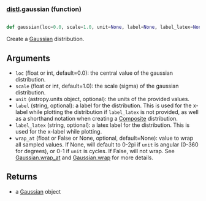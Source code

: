 ### [distl](distl.md).gaussian (function)


```py

def gaussian(loc=0.0, scale=1.0, unit=None, label=None, label_latex=None, wrap_at=None)

```



Create a [Gaussian](Gaussian.md) distribution.

Arguments
--------------
* `loc` (float or int, default=0.0): the central value of the gaussian distribution.
* `scale` (float or int, default=1.0): the scale (sigma) of the gaussian distribution.
* `unit` (astropy.units object, optional): the units of the provided values.
* `label` (string, optional): a label for the distribution.  This is used
    for the x-label while plotting the distribution if `label_latex` is not provided,
    as well as a shorthand notation when creating a [Composite](Composite.md) distribution.
* `label_latex` (string, optional): a latex label for the distribution.  This is used
    for the x-label while plotting.
* `wrap_at` (float or False or None, optional, default=None): value to wrap all
    sampled values.  If None, will default to 0-2pi if `unit` is angular
    (0-360 for degrees), or 0-1 if `unit` is cycles.  If False, will not wrap.
    See [Gaussian.wrap_at](Gaussian.wrap_at.md) and [Gaussian.wrap](Gaussian.wrap.md) for more details.

Returns
--------
* a [Gaussian](Gaussian.md) object

